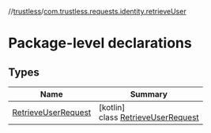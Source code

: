 //[trustless](../../index.md)/[com.trustless.requests.identity.retrieveUser](index.md)

# Package-level declarations

## Types

| Name | Summary |
|---|---|
| [RetrieveUserRequest](-retrieve-user-request/index.md) | [kotlin]<br>class [RetrieveUserRequest](-retrieve-user-request/index.md) |
